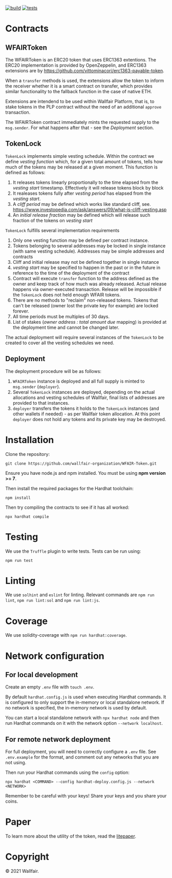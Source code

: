 
[![build](https://github.com/wallfair-organization/EVNT-Token/actions/workflows/build.yml/badge.svg)](https://github.com/wallfair-organization/EVNT-Token/actions/workflows/build.yml)
[![tests](https://github.com/wallfair-organization/EVNT-Token/actions/workflows/tests.yml/badge.svg)](https://github.com/wallfair-organization/EVNT-Token/actions/workflows/tests.yml)

# Contracts
## WFAIRToken
The WFAIRToken is an ERC20 token that uses ERC1363 extentions. The ERC20 implementation is provided by OpenZeppelin, and ERC1363 extensions are by https://github.com/vittominacori/erc1363-payable-token.

When a `transfer` methods is used, the extensions allow the token to inform the receiver whether it is a smart contract on transfer, which provides similar functionality to the fallback function in the case of native ETH.

Extensions are intendend to be used within Wallfair Platform, that is, to stake tokens in the PLP contract without the need of an additional `approve` transaction.

The WFAIRToken contract immediately mints the requested supply to the `msg.sender`. For what happens after that - see the *Deployment* section.

## TokenLock 
`TokenLock` implements simple vesting schedule. Within the contract we define *vesting function* which, for a given total amount of tokens, tells how much of the tokens may be released at a given moment. This function is defined as follows:

1. It releases tokens linearly proportionally to the time elapsed from the *vesting start* timestamp. Effectively it will release tokens block by block
2. It realeases tokens fully after *vesting period* has elapsed from the *vesting start*.
3. A *cliff period* may be defined which works like standard cliff, see. https://www.investopedia.com/ask/answers/09/what-is-cliff-vesting.asp
4. An *initial release fraction* may be defined which will release such fraction of the tokens on *vesting start*

`TokenLock` fulfills several implementation requirements

1. Only one vesting function may be defined per contract instance.
2. Tokens belonging to several addresses may be locked in single instance (with same vesting schedule). Addresses may be simple addresses and contracts
3. Cliff and initial release may not be defined together in single instance
4. *vesting start* may be specified to happen in the past or in the future in reference to the time of the deployment of the contract
5. Contract will execute `transfer` function to the address defined as the owner and keep track of how much was already released. Actual release happens via owner-executed transaction. Release will be impossible if the `TokenLock` does not held enough WFAIR tokens.
6. There are no methods to "reclaim" non-released tokens. Tokens that can't be released (owner lost the private key for example) are locked forever.
7. All time periods must be multiples of 30 days.
8. List of stakes (*owner address : total amount due* mapping) is provided at the deployment time and cannot be changed later.

The actual deployment will require several instances of the `TokenLock` to be created to cover all the vesting schedules we need.

## Deployment
The deployment procedure will be as follows:
1. `WFAIRToken` instance is deployed and all full supply is minted to `msg.sender` (`deployer`).
2. Several `TokenLock` instances are deployed, depending on the actual allocations and vesting schedules of Wallfair, final lists of addresses are provided to that instances.
3. `deployer` transfers the tokens it holds to the `TokenLock` instances (and other wallets if needed) - as per Wallfair token allocation. At this point `deployer` does not hold any tokens and its private key may be destroyed.


# Installation

Clone the repository:

`git clone https://github.com/wallfair-organization/WFAIR-Token.git`

Ensure you have node.js and npm installed. You must be using **npm version >= 7**.

Then install the required packages for the Hardhat toolchain:

`npm install`

Then try compiling the contracts to see if it has all worked:

`npx hardhat compile`

# Testing
We use the `Truffle` plugin to write tests. Tests can be run using:

`npm run test`

# Linting
We use `solhint` and `eslint` for linting. Relevant commands are `npm run lint`, `npm run lint:sol` and `npm run lint:js`.

# Coverage
We use solidity-coverage with `npm run hardhat:coverage`.

# Network configuration

## For local development 
Create an empty `.env` file with `touch .env`.

By default `hardhat.config.js` is used when executing Hardhat commands. It is configured to only
support the in-memory or local standalone network. If no network is specified, the in-memory 
network is used by default.

You can start a local standalone network with `npx hardhat node` and then run Hardhat commands 
on it with the network option `--network localhost`.

## For remote network deployment

For full deployment, you will need to correctly configure a `.env` file. See `.env.example` for the format,
and comment out any networks that you are not using.

Then run your Hardhat commands using the `config` option:

`npx hardhat <COMMAND> --config hardhat-deploy.config.js --network <NETWORK>`

Remember to be careful with your keys! Share your keys and you share your coins.



# Paper
To learn more about the utility of the token, read the [litepaper](https://wallfair.io/static/media/wallfair-litepaper.00df42b3.pdf).

# Copyright 
© 2021 Wallfair.
